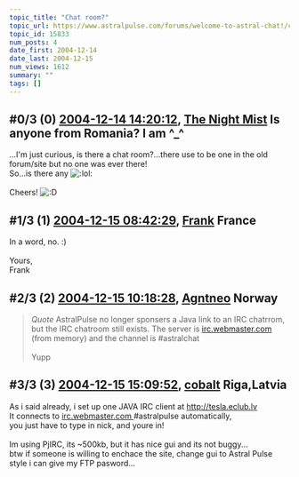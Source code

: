 ```yaml
---
topic_title: "Chat room?"
topic_url: https://www.astralpulse.com/forums/welcome-to-astral-chat!/chat-room
topic_id: 15833
num_posts: 4
date_first: 2004-12-14
date_last: 2004-12-15
num_views: 1612
summary: ""
tags: []
---
```


## \#0/3 (0) [2004-12-14 14:20:12](https://www.astralpulse.com/forums/index.php?msg=137995), [The Night Mist](https://www.astralpulse.com/forums/profile/?u=7462) Is anyone from Romania? I am ^_^ ##
<section>
...I'm just curious, is there a chat room?...there use to be one in the old forum/site but no one was ever there!
<br>
So...is there any
<img alt=":lol:" class="smiley" src="https://www.astralpulse.com/forums/Smileys/fugue/cheesy.png" title="Cheesy"/>
<br>
<br>
Cheers!
<img alt=":D" class="smiley" src="https://www.astralpulse.com/forums/Smileys/fugue/cheesy.png" title="Cheesy"/>
</section>

## \#1/3 (1) [2004-12-15 08:42:29](https://www.astralpulse.com/forums/index.php?msg=138138), [Frank](https://www.astralpulse.com/forums/profile/?u=359) France ##
<section>
In a word, no. :)
<br>
<br>
Yours,
<br>
Frank
</section>

## \#2/3 (2) [2004-12-15 10:18:28](https://www.astralpulse.com/forums/index.php?msg=138155), [Agntneo](https://www.astralpulse.com/forums/profile/?u=4241) Norway ##
<section>
<blockquote class="bbc_standard_quote">
 <cite>
  Quote
 </cite>
 AstralPulse no longer sponsers a Java link to an IRC chatrrom, but the IRC chatroom still exists. The server is
 <a class="bbc_link" href="https://www.astralpulse.com/forums///irc.webmaster.com" rel="noopener" target="_blank">
  irc.webmaster.com
 </a>
 (from memory) and the channel is #astralchat
 <br>
 <br>
 Yupp
</blockquote>
</section>

## \#3/3 (3) [2004-12-15 15:09:52](https://www.astralpulse.com/forums/index.php?msg=138201), [cobalt](https://www.astralpulse.com/forums/profile/?u=7538) Riga,Latvia ##
<section>
As i said already, i set up one JAVA IRC client at
<a class="bbc_link" href="http://tesla.eclub.lv" rel="noopener" target="_blank">
 http://tesla.eclub.lv
</a>
<br>
It connects to
<a class="bbc_link" href="https://www.astralpulse.com/forums///irc.webmaster.com" rel="noopener" target="_blank">
 irc.webmaster.com
</a>
#astralpulse automatically,
<br>
you just have to type in nick, and youre in!
<br>
<br>
Im using PjIRC, its ~500kb, but it has nice gui and its not buggy...
<br>
btw if someone is willing to enchace the site, change gui to Astral Pulse style i can give my FTP pasword...
</section>